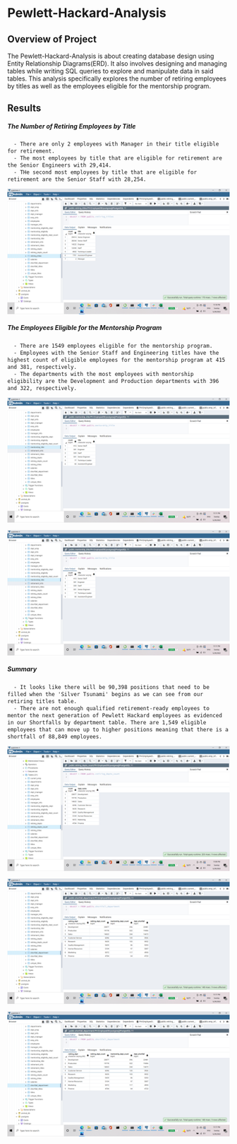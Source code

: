 # Pewlett-Hackard-Analysis

## **Overview of Project**
The Pewlett-Hackard-Analysis is about creating database design using Entity Relationship Diagrams(ERD). It also involves designing and managing tables while writing SQL queries to explore and manipulate data in said tables. This analysis specifically explores the number of retiring employees by titles as well as the employees eligible for the mentorship program.

## **Results**

  ##### **The Number of Retiring Employees by Title**
      - There are only 2 employees with Manager in their title eligible for retirement.
      - The most employees by title that are eligible for retirement are the Senior Engineers with 29,414.
      - THe second most employees by title that are eligible for retirement are the Senior Staff with 28,254.

![this is an image](https://github.com/edyu23/Pewlett-Hackard-Analysis/blob/34599c4319ce67494c1140ca3bfaa1e7a5faea77/Images/retiring_titles.png)


  ##### **The Employees Eligible for the Mentorship Program**
      - There are 1549 employees eligible for the mentorship program.
      - Employees with the Senior Staff and Engineering titles have the highest count of eligible employees for the mentorship program at 415 and 381, respectively.
      - The departments with the most employees with mentorship eligibility are the Development and Production departments with 396 and 322, respectively.
      
![this is an image](https://github.com/edyu23/Pewlett-Hackard-Analysis/blob/main/Images/mentorship_title.png)

![this is an image](https://github.com/edyu23/Pewlett-Hackard-Analysis/blob/main/Images/mentorship_title.png)
      
  ##### **Summary**
      - It looks like there will be 90,398 positions that need to be filled when the 'Silver Tsunami' begins as we can see from our retiring titles table.
      - There are not enough qualified retirement-ready employees to mentor the next generation of Pewlett Hackard employees as evidenced in our Shortfalls by department table. There are 1,549 eligible employees that can move up to higher positions meaning that there is a shortfall of 88,849 employees.

![this is an image](https://github.com/edyu23/Pewlett-Hackard-Analysis/blob/main/Images/retiring_depts_count.png)

![this is an image](https://github.com/edyu23/Pewlett-Hackard-Analysis/blob/main/Images/shortfall_department.png)

![this is an image](https://github.com/edyu23/Pewlett-Hackard-Analysis/blob/main/Images/shortfall_department.png)
